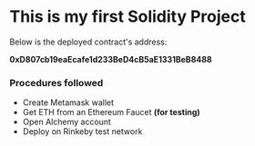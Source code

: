 # This is my first Solidity Project

  Below is the deployed contract's address:

  **0xD807cb19eaEcafe1d233BeD4cB5aE1331BeB8488**

### Procedures followed

- Create Metamask wallet
- Get ETH from an Ethereum Faucet __(for testing)__
- Open Alchemy account
- Deploy on Rinkeby test network
